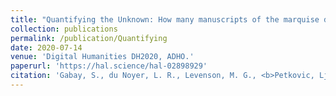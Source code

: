 ```yaml
---
title: "Quantifying the Unknown: How many manuscripts of the marquise de Sévigné still exist?"
collection: publications
permalink: /publication/Quantifying
date: 2020-07-14
venue: 'Digital Humanities DH2020, ADHO.'
paperurl: 'https://hal.science/hal-02898929'
citation: 'Gabay, S., du Noyer, L. R., Levenson, M. G., <b>Petkovic, Lj.</b> et Bartz, A. (2020). &quot;Quantifying the Unknown: How many manuscripts of the marquise de Sévigné still exist?.&quot;.<i>Digital Humanities DH2020, ADHO, Ottawa, Canada.</i>.'
---
```

<!--[Download paper here](http://academicpages.github.io/files/paper1.pdf)-->

<!--Recommended citation: Your Name, You. (2009). "Paper Title Number 1." <i>Journal 1</i>. 1(1).-->